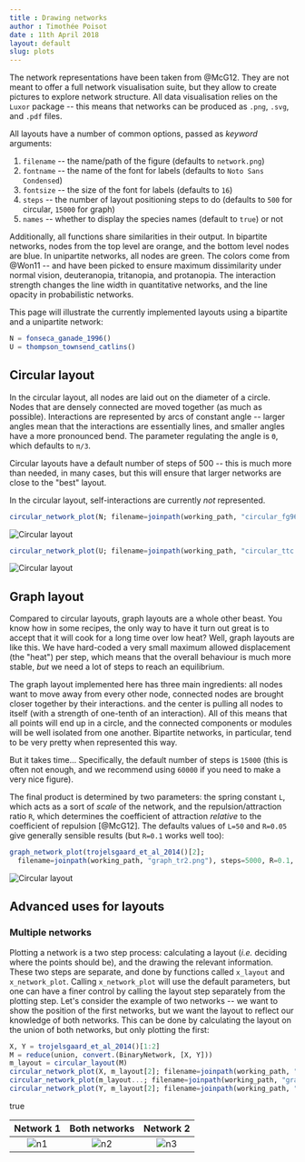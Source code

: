 ```yaml
---
title : Drawing networks
author : Timothée Poisot
date : 11th April 2018
layout: default
slug: plots
---
```





The network representations have been taken from @McG12. They are not meant to
offer a full network visualisation suite, but they allow to create pictures to
explore network structure. All data visualisation relies on the `Luxor` package --
this means that networks can be produced as `.png`, `.svg`, and `.pdf` files.

All layouts have a number of common options, passed as *keyword* arguments:

1. `filename` -- the name/path of the figure (defaults to `network.png`)
2. `fontname` -- the name of the font for labels (defaults to `Noto Sans Condensed`)
3. `fontsize` -- the size of the font for labels (defaults to `16`)
4. `steps` -- the number of layout positioning steps to do (defaults to `500` for circular, `15000` for graph)
5. `names` -- whether to display the species names (default to `true`) or not

Additionally, all functions share similarities in their output. In bipartite
networks, nodes from the top level are orange, and the bottom level nodes are
blue. In unipartite networks, all nodes are green. The colors come from @Won11 --
and have been picked to ensure maximum dissimilarity under normal vision,
deuteranopia, tritanopia, and protanopia. The interaction strength changes the
line width in quantitative networks, and the line opacity in probabilistic
networks.

This page will illustrate the currently implemented layouts using a bipartite
and a unipartite network:

````julia
N = fonseca_ganade_1996()
U = thompson_townsend_catlins()
````





## Circular layout

In the circular layout, all nodes are laid out on the diameter of a circle.
Nodes that are densely connected are moved together (as much as possible).
Interactions are represented by arcs of constant angle -- larger angles mean
that the interactions are essentially lines, and smaller angles have a more
pronounced bend. The parameter regulating the angle is `Θ`, which defaults to
`π/3`.

Circular layouts have a default number of steps of 500 -- this is much more than
needed, in many cases, but this will ensure that larger networks are close to
the "best" layout.

In the circular layout, self-interactions are currently *not* represented.

````julia
circular_network_plot(N; filename=joinpath(working_path, "circular_fg96.png"));
````





![Circular layout](/figures/circular_fg96.png)

````julia
circular_network_plot(U; filename=joinpath(working_path, "circular_ttc.png"));
````





![Circular layout](/figures/circular_ttc.png)

## Graph layout

Compared to circular layouts, graph layouts are a whole other beast. You know
how in some recipes, the only way to have it turn out great is to accept that it
will cook for a long time over low heat? Well, graph layouts are like this. We
have hard-coded a very small maximum allowed displacement (the "heat") per step,
which means that the overall behaviour is much more stable, *but* we need a lot
of steps to reach an equilibrium.

The graph layout implemented here has three main ingredients: all nodes want to
move away from every other node, connected nodes are brought closer together by
their interactions. and the center is pulling all nodes to itself (with a
strength of one-tenth of an interaction). All of this means that all points will
end up in a circle, and the connected components or modules will be well
isolated from one another. Bipartite networks, in particular, tend to be very
pretty when represented this way.

But it takes time... Specifically, the default number of steps is `15000` (this
is often not enough, and we recommend using `60000` if you need to make a very
nice figure).

The final product is determined by two parameters: the spring constant `L`,
which acts as a sort of *scale* of the network, and the repulsion/attraction
ratio `R`, which determines the coefficient of attraction *relative* to the
coefficient of repulsion [@McG12]. The defaults values of `L=50` and `R=0.05`
give generally sensible results (but `R=0.1` works well too):

````julia
graph_network_plot(trojelsgaard_et_al_2014()[2];
  filename=joinpath(working_path, "graph_tr2.png"), steps=5000, R=0.1, names=false);
````





![Circular layout](/figures/graph_tr2.png)

## Advanced uses for layouts

### Multiple networks

Plotting a network is a two step process: calculating a layout (*i.e.* deciding
where the points should be), and the drawing the relevant information. These two
steps are separate, and done by functions called `x_layout` and
`x_network_plot`. Calling `x_network_plot` will use the default parameters, but
one can have a finer control by calling the layout step separately from the
plotting step. Let's consider the example of two networks -- we want to show the
position of the first networks, but we want the layout to reflect our knowledge
of both networks. This can be done by calculating the layout on the union of
both networks, but only plotting the first:

````julia
X, Y = trojelsgaard_et_al_2014()[1:2]
M = reduce(union, convert.(BinaryNetwork, [X, Y]))
m_layout = circular_layout(M)
circular_network_plot(X, m_layout[2]; filename=joinpath(working_path, "graph_m1.png"), names=false)
circular_network_plot(m_layout...; filename=joinpath(working_path, "graph_m2.png"), names=false)
circular_network_plot(Y, m_layout[2]; filename=joinpath(working_path, "graph_m3.png"), names=false)
````



true



| Network 1  | Both networks | Network 2  |
|:----------:|:-------------:|:----------:|
| ![n1][fn1] |  ![n2][fn2]   | ![n3][fn3] |

[fn1]: /figures/graph_m1.png
[fn2]: /figures/graph_m2.png
[fn3]: /figures/graph_m3.png
